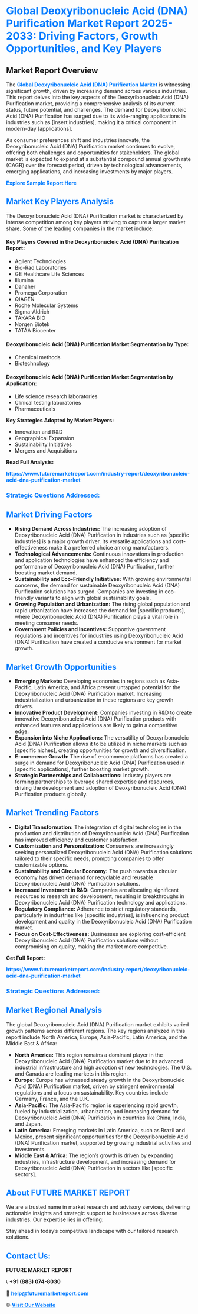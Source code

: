 <h1 style="color: #007BFF;">Global Deoxyribonucleic Acid (DNA) Purification Market Report 2025-2033: Driving Factors, Growth Opportunities, and Key Players</h1>

<section id="overview">
<h2>Market Report Overview</h2>
<p>The <a href="https://www.futuremarketreport.com/industry-report/deoxyribonucleic-acid-dna-purification-market" style="color: #007BFF; text-decoration: none;"><strong>Global Deoxyribonucleic Acid (DNA) Purification Market</strong></a> is witnessing significant growth, driven by increasing demand across various industries. This report delves into the key aspects of the Deoxyribonucleic Acid (DNA) Purification market, providing a comprehensive analysis of its current status, future potential, and challenges. The demand for Deoxyribonucleic Acid (DNA) Purification has surged due to its wide-ranging applications in industries such as [insert industries], making it a critical component in modern-day [applications].</p>
<p>As consumer preferences shift and industries innovate, the Deoxyribonucleic Acid (DNA) Purification market continues to evolve, offering both challenges and opportunities for stakeholders. The global market is expected to expand at a substantial compound annual growth rate (CAGR) over the forecast period, driven by technological advancements, emerging applications, and increasing investments by major players.</p>
</section>

<section id="overview">
<p><a href="https://www.futuremarketreport.com/request-sample/reportId=54119" style="color: #007BFF; text-decoration: none;"><strong>Explore Sample Report Here</strong></a></p>
</section>

<section id="key-players">
<h2 style="color: #007BFF;">Market Key Players Analysis</h2>
<p>The Deoxyribonucleic Acid (DNA) Purification market is characterized by intense competition among key players striving to capture a larger market share. Some of the leading companies in the market include:</p>
<h4>Key Players Covered in the Deoxyribonucleic Acid (DNA) Purification Report:</h4>
<ul><li>Agilent Technologies</li><li>Bio-Rad Laboratories</li><li>GE Healthcare Life Sciences</li><li>Illumina</li><li>Danaher</li><li>Promega Corporation</li><li>QIAGEN</li><li>Roche Molecular Systems</li><li>Sigma-Aldrich</li><li>TAKARA BIO</li><li>Norgen Biotek</li><li>TATAA Biocenter</li></ul>
<h4>Deoxyribonucleic Acid (DNA) Purification Market Segmentation by Type:</h4>
<ul><li>Chemical methods</li><li>Biotechnology</li></ul>

<h4>Deoxyribonucleic Acid (DNA) Purification Market Segmentation by Application:</h4>
<ul><li>Life science research laboratories</li><li>Clinical testing laboratories</li><li>Pharmaceuticals</li></ul>
<p><strong>Key Strategies Adopted by Market Players:</strong></p>
<ul>
<li>Innovation and R&D</li>
<li>Geographical Expansion</li>
<li>Sustainability Initiatives</li>
<li>Mergers and Acquisitions</li>
</ul>
</section>

<section>
<p><strong>Read Full Analysis: </strong></p><a href="https://www.futuremarketreport.com/industry-report/deoxyribonucleic-acid-dna-purification-market" style="color: #007BFF; text-decoration: none;"><strong>https://www.futuremarketreport.com/industry-report/deoxyribonucleic-acid-dna-purification-market</strong></a>
<h3 style="color: #007BFF;">Strategic Questions Addressed:</h3>
</section>

<section id="driving-factors">
<h2 style="color: #007BFF;">Market Driving Factors</h2>
<ul>
<li><strong>Rising Demand Across Industries:</strong> The increasing adoption of Deoxyribonucleic Acid (DNA) Purification in industries such as [specific industries] is a major growth driver. Its versatile applications and cost-effectiveness make it a preferred choice among manufacturers.</li>
<li><strong>Technological Advancements:</strong> Continuous innovations in production and application technologies have enhanced the efficiency and performance of Deoxyribonucleic Acid (DNA) Purification, further boosting market demand.</li>
<li><strong>Sustainability and Eco-Friendly Initiatives:</strong> With growing environmental concerns, the demand for sustainable Deoxyribonucleic Acid (DNA) Purification solutions has surged. Companies are investing in eco-friendly variants to align with global sustainability goals.</li>
<li><strong>Growing Population and Urbanization:</strong> The rising global population and rapid urbanization have increased the demand for [specific products], where Deoxyribonucleic Acid (DNA) Purification plays a vital role in meeting consumer needs.</li>
<li><strong>Government Policies and Incentives:</strong> Supportive government regulations and incentives for industries using Deoxyribonucleic Acid (DNA) Purification have created a conducive environment for market growth.</li>
</ul>
</section>

<section id="growth-opportunities">
<h2 style="color: #007BFF;">Market Growth Opportunities</h2>
<ul>
<li><strong>Emerging Markets:</strong> Developing economies in regions such as Asia-Pacific, Latin America, and Africa present untapped potential for the Deoxyribonucleic Acid (DNA) Purification market. Increasing industrialization and urbanization in these regions are key growth drivers.</li>
<li><strong>Innovative Product Development:</strong> Companies investing in R&D to create innovative Deoxyribonucleic Acid (DNA) Purification products with enhanced features and applications are likely to gain a competitive edge.</li>
<li><strong>Expansion into Niche Applications:</strong> The versatility of Deoxyribonucleic Acid (DNA) Purification allows it to be utilized in niche markets such as [specific niches], creating opportunities for growth and diversification.</li>
<li><strong>E-commerce Growth:</strong> The rise of e-commerce platforms has created a surge in demand for Deoxyribonucleic Acid (DNA) Purification used in [specific applications], further boosting market growth.</li>
<li><strong>Strategic Partnerships and Collaborations:</strong> Industry players are forming partnerships to leverage shared expertise and resources, driving the development and adoption of Deoxyribonucleic Acid (DNA) Purification products globally.</li>
</ul>
</section>

<section id="trending-factors">
<h2 style="color: #007BFF;">Market Trending Factors</h2>
<ul>
<li><strong>Digital Transformation:</strong> The integration of digital technologies in the production and distribution of Deoxyribonucleic Acid (DNA) Purification has improved efficiency and customer satisfaction.</li>
<li><strong>Customization and Personalization:</strong> Consumers are increasingly seeking personalized Deoxyribonucleic Acid (DNA) Purification solutions tailored to their specific needs, prompting companies to offer customizable options.</li>
<li><strong>Sustainability and Circular Economy:</strong> The push towards a circular economy has driven demand for recyclable and reusable Deoxyribonucleic Acid (DNA) Purification solutions.</li>
<li><strong>Increased Investment in R&D:</strong> Companies are allocating significant resources to research and development, resulting in breakthroughs in Deoxyribonucleic Acid (DNA) Purification technology and applications.</li>
<li><strong>Regulatory Compliance:</strong> Adherence to strict regulatory standards, particularly in industries like [specific industries], is influencing product development and quality in the Deoxyribonucleic Acid (DNA) Purification market.</li>
<li><strong>Focus on Cost-Effectiveness:</strong> Businesses are exploring cost-efficient Deoxyribonucleic Acid (DNA) Purification solutions without compromising on quality, making the market more competitive.</li>
</ul>
</section>

<section>
<p><strong>Get Full Report: </strong></p><a href="https://www.futuremarketreport.com/industry-report/deoxyribonucleic-acid-dna-purification-market" style="color: #007BFF; text-decoration: none;"><strong>https://www.futuremarketreport.com/industry-report/deoxyribonucleic-acid-dna-purification-market</strong></a>
<h3 style="color: #007BFF;">Strategic Questions Addressed:</h3>
</section>


<section id="regional-analysis">
<h2 style="color: #007BFF;">Market Regional Analysis</h2>
<p>The global Deoxyribonucleic Acid (DNA) Purification market exhibits varied growth patterns across different regions. The key regions analyzed in this report include North America, Europe, Asia-Pacific, Latin America, and the Middle East & Africa:</p>
<ul>
<li><strong>North America:</strong> This region remains a dominant player in the Deoxyribonucleic Acid (DNA) Purification market due to its advanced industrial infrastructure and high adoption of new technologies. The U.S. and Canada are leading markets in this region.</li>
<li><strong>Europe:</strong> Europe has witnessed steady growth in the Deoxyribonucleic Acid (DNA) Purification market, driven by stringent environmental regulations and a focus on sustainability. Key countries include Germany, France, and the U.K.</li>
<li><strong>Asia-Pacific:</strong> The Asia-Pacific region is experiencing rapid growth, fueled by industrialization, urbanization, and increasing demand for Deoxyribonucleic Acid (DNA) Purification in countries like China, India, and Japan.</li>
<li><strong>Latin America:</strong> Emerging markets in Latin America, such as Brazil and Mexico, present significant opportunities for the Deoxyribonucleic Acid (DNA) Purification market, supported by growing industrial activities and investments.</li>
<li><strong>Middle East & Africa:</strong> The region’s growth is driven by expanding industries, infrastructure development, and increasing demand for Deoxyribonucleic Acid (DNA) Purification in sectors like [specific sectors].</li>
</ul>
</section>

<footer>
<h2 style="color: #007BFF;">About FUTURE MARKET REPORT</h2>
<p>We are a trusted name in market research and advisory services, delivering actionable insights and strategic support to businesses across diverse industries. Our expertise lies in offering:</p>

<p>Stay ahead in today’s competitive landscape with our tailored research solutions.</p>

<h2 style="color: #007BFF;">Contact Us:</h2>
<p><strong>FUTURE MARKET REPORT</strong></p>
<p>📞 <strong>+91 (883) 074-8030</strong></p>
<p>📧 <strong><a href="mailto:help@futuremarketreport.com" style="color: #007BFF;">help@futuremarketreport.com</a></strong></p>
<p>🌐 <strong><a href="https://www.futuremarketreport.com/" style="color: #007BFF;">Visit Our Website</a></strong></p>
</footer>
